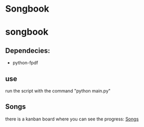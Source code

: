# Songbook

# songbook
## Dependecies:
- python-fpdf
## use
run the script with the command "python main.py"
## Songs
there is a kanban board where you can see the progress: [Songs](https://git.radiirgummii.net/Songbook/Songs/projects/2)
